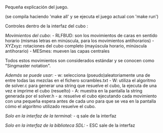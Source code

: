 Pequeña explicación del juego.

(se compila haciendo 'make all' y se ejecuta el juego actual con 'make run')

Controles dentro de la interfaz del cubo :

*Movimientos del cubo*:
	- RLFBUD: son los movimientos de caras en sentido horario (mismas letras en minúscula, para los movimientos antihorarios)
	- XYZxyz: rotaciones del cubo completo (mayúscula horario, minúscula antihorario)
	- MESmes: mueven las capas centrales
	
Todos estos movimientos son considerados estándar y se conocen como "Singmaster notation".

*Además se puede usar*: 
	- w: selecciona (pseudo)aleatoriamente una de entre todas las mezclas en el fichero scrambles.txt
	- W: utiliza el algoritmo de solver.c para generar una string que resuelve el cubo, la ejecuta de una vez e imprime el cubo (resuelto)
	- A: muestra en la pantalla la string generada por el solver.h
	- a: resuelve el cubo ejecutando cada movimiento con una pequeña espera antes de cada uno para que se vea en la pantalla cómo el algoritmo utilizado resuelve el cubo.

*Solo en la interfaz de la terminal:*
	- q sale de la interfaz

*Solo en la interfaz de la biblioteca SDL:*
	-  ESC sale de la interfaz
